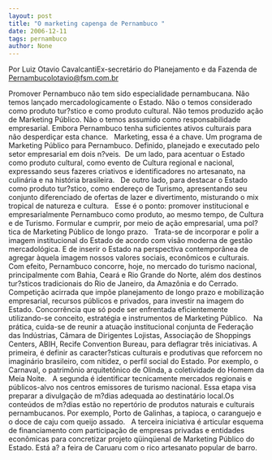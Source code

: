 ```yaml
---
layout: post
title: "O marketing capenga de Pernambuco "
date: 2006-12-11
tags: pernambuco
author: None
---
```




Por Luiz Otavio CavalcantiEx-secretário do Planejamento e da Fazenda de Pernambucolotavio@fsm.com.br

Promover Pernambuco não tem sido especialidade pernambucana. Não temos lançado mercadologicamente o Estado. Não o temos considerado como produto tur?stico e como produto cultural. Não temos produzido ação de Marketing Público. Não o temos assumido como responsabilidade empresarial. Embora Pernambuco tenha suficientes ativos culturais para não desperdiçar esta chance.
&nbsp;
Marketing, essa é a chave. Um programa de Marketing Público para Pernambuco. Definido, planejado e executado pelo setor empresarial em dois n?veis.
&nbsp;De um lado, para acentuar o Estado como produto cultural, como evento de Cultura regional e nacional, expressando seus fazeres criativos e identificadores no artesanato, na culinária e na história brasileira. 
&nbsp;
De outro lado, para destacar o Estado como produto tur?stico, como endereço de Turismo, apresentando seu conjunto diferenciado de ofertas de lazer e divertimento, misturando o mix tropical de natureza e cultura.
&nbsp;
Esse é o ponto: promover institucional e empresarialmente Pernambuco como produto, ao mesmo tempo, de Cultura e de Turismo. Formular e cumprir, por meio de ação empresarial, uma pol?tica de Marketing Público de longo prazo.
&nbsp;
Trata-se de incorporar e polir a imagem institucional do Estado de acordo com visão moderna de gestão mercadológica. E de inserir o Estado na perspectiva contemporânea de agregar àquela imagem nossos valores sociais, econômicos e culturais.
&nbsp;
Com efeito, Pernambuco concorre, hoje, no mercado do turismo nacional, principalmente com Bahia, Ceará e Rio Grande do Norte, além dos destinos tur?sticos tradicionais do Rio de Janeiro, da Amazônia e do Cerrado. 
&nbsp;
Competição acirrada que impõe planejamento de longo prazo e mobilização empresarial, recursos públicos e privados, para investir na imagem do Estado. Concorrência que só pode ser enfrentada eficientemente utilizando-se
 conceito, estratégia e instrumentos de Marketing Público.
&nbsp;
Na prática, cuida-se de reunir a atuação institucional conjunta de Federação das Indústrias, Câmara de Dirigentes Lojistas, Associação de Shoppings Centers, ABIH, Recife Convention Bureau, para deflagrar três iniciativas. A primeira, é definir as caracter?sticas culturais e produtivas que reforcem no imaginário brasileiro, com nitidez, o perfil social do Estado. Por exemplo, o Carnaval, o patrimônio arquitetônico de Olinda, a coletividade do Homem da Meia Noite. 
&nbsp;
A segunda é identificar tecnicamente mercados regionais e públicos-alvo nos centros emissores de turismo nacional. Essa etapa visa preparar a divulgação de m?dias adequada ao destinatário local.Os conteúdos de m?dias estão no repertório de produtos naturais e culturais pernambucanos. Por exemplo, Porto de Galinhas, a tapioca, o caranguejo e o doce de caju com queijo assado.
&nbsp;
A terceira iniciativa é articular esquema de financiamento com participação de empresas privadas e entidades econômicas para concretizar projeto qüinqüenal de Marketing Público do Estado. Está a? a feira de Caruaru com o rico artesanato popular de barro. 